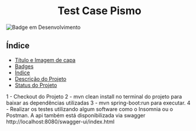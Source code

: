 <h1 align="center"> Test Case Pismo </h1>

![Badge em Desenvolvimento](http://img.shields.io/static/v1?label=STATUS&message=EM%20DESENVOLVIMENTO&color=GREEN&style=for-the-badge)

## Índice 

* [Título e Imagem de capa](#Título-e-Imagem-de-capa)
* [Badges](#badges)
* [Índice](#índice)
* [Descrição do Projeto](#descrição-do-projeto)
* [Status do Projeto](#status-do-Projeto)


1 - Checkout do Projeto
2 - mvn clean install no terminal do projeto para baixar as dependências utilizadas
3 - mvn spring-boot:run para executar.
4 - Realizar os testes utilizando algum software como o Insomnia ou o Postman. A api também está disponibilizada via swagger http://localhost:8080/swagger-ui/index.html
